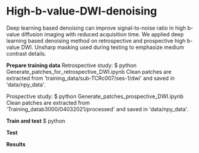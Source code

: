 # High-b-value-DWI-denoising
Deep learning based denoising can improve signal-to-noise ratio in high b-value diffusion imaging with reduced acquisition time. We applied deep learning based denoising method on retrospective and prospective high b-value DWI. Unsharp masking used during testing to emphasize medium contrast details.

**Prepare training data**
Retrospective study:
$ python Generate_patches_for_retrospective_DWI.ipynb
Clean patches are extracted from 'training_data/sub-TCRc007/ses-1/dwi' and saved in 'data/npy_data'.

Prospective study:
$ python Generate_patches_prospective_DWI.ipynb
Clean patches are extracted from 'Training_datab3000/04032021/processed' and saved in 'data/npy_data'.

**Train and test**
$ python 

**Test**

**Results**
